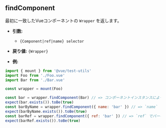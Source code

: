 ## findComponent

最初に一致したVueコンポーネントの `Wrapper` を返します。

- **引数:**

  - `{Component|ref|name} selector`

- **戻り値:** `{Wrapper}`

- **例:**

```js
import { mount } from '@vue/test-utils'
import Foo from './Foo.vue'
import Bar from './Bar.vue'

const wrapper = mount(Foo)

const bar = wrapper.findComponent(Bar) // => コンポーネントインスタンスによってバーを検索します
expect(bar.exists()).toBe(true)
const barByName = wrapper.findComponent({ name: 'bar' }) // => `name` でバーを検索します
expect(barByName.exists()).toBe(true)
const barRef = wrapper.findComponent({ ref: 'bar' }) // => `ref` でバーを検索します
expect(barRef.exists()).toBe(true)
```
